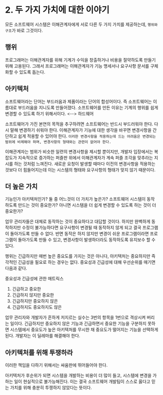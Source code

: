 # 2. 두 가지 가치에 대한 이야기
모든 소프트웨어 시스템은 이해관계자에게 서로 다른 두 가지 가치를 제공하는데, `행위와 구조`가 바로 그것이다.

## 행위
프로그래머는 이해관계자를 위해 기계가 수익을 창출하거나 비용을 절약하도록 만들기 위해 고용된다. 그래서 프로그래머는 이해관계자가 기능 명세서나 요구사항 문서를 구체화할 수 있도록 돕는다.

## 아키텍처
소프트웨어라는 단어는 부드러움과 제품이라는 단어의 합성어이다. 즉 소프트웨어는 이름대로 부드러움을 지니도록 만들어졌다. 소프트웨어를 만든 이유는 기계의 행위를 쉽게 변경할 수 있도록 하기 위해서이다. <--> 하드웨어

소프트웨어가 가진 본연의 목적을 추구하려면 소프트웨어는 반드시 부드러워야 한다. 다시 말해 변경하기 쉬워야 한다. 이해관계자가 기능에 대한 생각을 바꾸면 변경사항을 간단하고 쉽게 적용할 수 있어야 한다. 
`이러한 변경사항을 적용하는데 드는 어려움은 변경되는 범위에 비례해야 하며, 변경사항의 형태와는 관련이 없어야 한다.`

이해관계자는 범위가 비슷한 일련의 변경사항을 제시할 뿐이지만, 개발자 입장에서는 복잡도가 지속적으로 증가하는 퍼즐판 위에서 이해관계자가 계속 퍼즐 조각을 맞추라는 지시를 하는 것처럼 느껴진다. 새로운 요청이 발생할 때마다 이전의 변경사항을 적용하는 것보다 더 힘들어지는데 이는 시스템의 형태와 요구사항의 형태가 맞지 않기 때문이다.

## 더 높은 가치
기능인가 아키텍처인가? 둘 중 어느것이 더 가치가 높은가? 소프트웨어 시스템이 동작하도록 만드는 것이 중요한가? 아니면 시스템을 더 쉽게 변경할 수 있도록 하는 것이 더 중요한가?

업무 관리자들은 대체로 동작하는 것이 중요하다고 대답할 것이다. 하지만 완벽하게 동작하지만 수정이 불가능하다면 요구사항이 변경될 때 동작하지 않게 되고 결국 프로그램이 돌아가도록 만들 수 없다. 반면 동작은 하지 않지만 변경이 쉬운 프로그램이라면 프로그램이 돌아가도록 만들 수 있고, 변경사항이 발생하더라도 동작하도록 유지보수 할 수 있다.

행위는 긴급하지만 매번 높은 중요도를 가지는 것은 아니다, 아키텍처는 중요하지만 즉각적인 긴급성을 필요로 하는 경우는 없다.
중요성과 긴급성에 대해 우선순위를 매기면 다음과 같다.

중요성과 긴급성에 관한 매트릭스
1. 긴급하고 중요한
2. 긴급하지 않지만 중요한
3. 긴급하지만 중요하지 않은
4. 긴급하지도 중요하지도 않은

업무 관리자와 개발자가 흔하게 저지르는 실수는 3번의 항목을 1번으로 격상시켜 버리는 일이다. 긴급하지만 중요하지 않은 기능과 긴급하면서 중요한 기능을 구분하지 못하면 시스템에서 중요도가 높은 아키텍처를 무시한 채 중요도가 떨어지는 기능을 선택하게 된다.
개발자는 이 딜레마를 해결해야 한다.

## 아키텍처를 위해 투쟁하라
이러한 책임을 다하기 위해서는 싸움판에 뛰어들어야 한다.

아키텍처가 후순위가 되면 시스템을 개발하는 비용이 더 많이 들고, 시스템에 변경을 가하는 일이 현실적으로 불가능해진다. 이는 결국 소프트웨어 개발팀이 스스로 옳다고 믿는 가치를 위해 충분히 투쟁하지 않았다는 뜻이다.